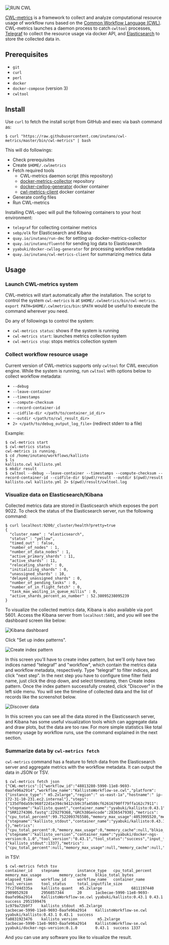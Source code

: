 ![RUN CWL](images/run-cwl2.png)

[CWL-metrics](https://github.com/inutano/cwl-metrics) is a framework to collect and analyze computational resource usage of workflow runs based on the [Common Workflow Language (CWL)](https://www.commonwl.org). CWL-metrics launches a daemon process to catch `cwltool` processes, [Telegraf](https://github.com/influxdata/telegraf) to collect the resource usage via docker API, and [Elasticsearch](https://github.com/elastic/elasticsearch) to store the collected data in.

## Prerequisites

- `git`
- `curl`
- `perl`
- `docker`
- `docker-compose` (version 3)
- `cwltool`

## Install

Use `curl` to fetch the install script from GitHub and exec via bash command as:

```
$ curl "https://raw.githubusercontent.com/inutano/cwl-metrics/master/bin/cwl-metrics" | bash
```

This will do followings:

- Check prerequisites
- Create `$HOME/.cwlmetrics`
- Fetch required tools
  - CWL-metrics daemon script (this repository)
  - [docker-metrics-collector](https://github.com/inutano/docker-metrics-collector) repository
  - [docker-cwllog-generator](https://github.com/inutano/docker-cwllog-generator) docker container
  - [cwl-metrics-client](https://github.com/inutano/cwl-metrics-client) docker container
- Generate config files
- Run CWL-metrics

Installing CWL-spec will pull the following containers to your host environment:

- `telegraf` for collecting container metrics
- `sebp/elk` for Elasticsearch and Kibana
- `quay.io/inutano/run-dmc` for setting up docker-metrics-collector
- `quay.io/inutano/fluentd` for sending log data to Elasticsearch
- `yyabuki/docker-cwllog-generator` for processing workflow metadata
- `quay.io/inutano/cwl-metrics-client` for summarizing metrics data

## Usage

### Launch CWL-metrics system

CWL-metrics will start automatically after the installation. The script to control the system `cwl-metrics` is at `$HOME/.cwlmetrics/bin/cwl-metrics`. `export PATH=$HOME/.cwlmetrics/bin:$PATH` would be useful to execute the command wherever you need.

Do any of followings to control the system:

- `cwl-metrics status`: shows if the system is running
- `cwl-metrics start`: launches metrics collection system
- `cwl-metrics stop`: stops metrics collection system

### Collect workflow resource usage

Current version of CWL-metrics supports only `cwltool` for CWL execution engine. While the system is running, run `cwltool` with options below to collect workflow metadata:

- `--debug`
- `--leave-container`
- `--timestamps`
- `--compute-checksum`
- `--record-container-id`
- `--cidfile-dir </path/to/container_id_dir>`
- `--outdir </path/to/cwl_result_dir>`
- `2> </path/to/debug_output_log_file>` (redirect stderr to a file)

Example:

```
$ cwl-metrics start
$ cwl-metrics status
cwl-metrics is running.
$ cd /home/inutano/workflows/kallisto
$ ls
kallisto.cwl kallisto.yml
$ mkdir result
$ cwltool --debug --leave-container --timestamps --compute-checksum --record-container-id --cidfile-dir $(pwd)/result --outdir $(pwd)/result kallisto.cwl kallisto.yml 2> $(pwd)/result/cwltool.log
```

### Visualize data on Elasticsearch/Kibana

Collected metrics data are stored in Elasticsearch which exposes the port 9022. To check the status of the Elasticsearch server, run the following command:

```
$ curl localhost:9200/_cluster/health?pretty=true
{
  "cluster_name" : "elasticsearch",
  "status" : "yellow",
  "timed_out" : false,
  "number_of_nodes" : 1,
  "number_of_data_nodes" : 1,
  "active_primary_shards" : 11,
  "active_shards" : 11,
  "relocating_shards" : 0,
  "initializing_shards" : 0,
  "unassigned_shards" : 10,
  "delayed_unassigned_shards" : 0,
  "number_of_pending_tasks" : 0,
  "number_of_in_flight_fetch" : 0,
  "task_max_waiting_in_queue_millis" : 0,
  "active_shards_percent_as_number" : 52.38095238095239
}
```

To visualize the collected metrics data, Kibana is also available via port 5601. Access the Kibana server from `localhost:5601`, and you will see the dashboard screen like below:

![Kibana dashboard](images/kibana01.png)

Click "Set up index patterns".

![Create index pattern](images/kibana02.png)

In this screen you'll have to create index pattern, but we'll only have two indices named "telegraf" and "workflow", which contain the metrics data and workflow metadata, respectively. Type "telegraf" to filter indices, and click "next step". In the next step you have to configure time filter field name, just click the drop down, and select timestamp, then Create index pattern. Once the index pattern successfully created, click "Discover" in the left side menu. You will see the timeline of collected data and the list of records like the screenshot below.

![Discover data](images/kibana03.png)

In this screen you can see all the data stored in the Elasticsearch server, and Kibana has some useful visualization tools which can aggregate data and draw plots, but the data are too raw. For more simple statistics like total memory usage by workflow runs, use the command explained in the next section.

### Summarize data by `cwl-metrics fetch`

`cwl-metrics` command has a feature to fetch data from the Elasticsearch server and aggregate metrics with the workflow metadata. It can output the data in JSON or TSV.

```
$ cwl-metrics fetch json
{"CWL-metrics":[{"workflow_id":"48813280-5990-11e8-9693-0aafe96a2914","workflow_name":"KallistoWorkflow-se.cwl","platform":{"instance_type":" m5.2xlarge","region":" us-east-1a","hostname":" ip-172-31-10-231.ec2.internal"},"steps":{"135df0da59c968f22d1e394c9412cb9c3fa4580cf62616790ff79ffa162c7911":{"stepname":"kallisto_quant","container_name":"yyabuki/kallisto:0.43.1","tool_version":"0.43.1","tool_status":"success","input_files":{"SRR1274306.fastq":229279368,"GRCh38Gencode":2836547930},"metrics":{"cpu_total_percent":99.7522093765586,"memory_max_usage":4053995520,"memory_cache":152821760,"blkio_total_bytes":51630080,"elapsed_time":40}},"e4796affa915d74f05d2094c410fcfcd0771e51fba9e7712be26a5b124393a94":{"stepname":"kallisto_stdout","container_name":"yyabuki/kallisto:0.43.1","tool_version":"0.43.1","tool_status":"success","input_files":{},"metrics":{"cpu_total_percent":0,"memory_max_usage":0,"memory_cache":null,"blkio_total_bytes":null,"elapsed_time":0}},"1caaaf7b5be68affbec2f4df1a95fcc534431c93fb8b56164affa59c7ae47871":{"stepname":"kallisto_version","container_name":"yyabuki/docker-ngs-version:0.1.0","tool_version":"0.43.1","tool_status":"success","input_files":{"kallisto_stdout":1337},"metrics":{"cpu_total_percent":null,"memory_max_usage":null,"memory_cache":null,"blkio_total_bytes":null,"elapsed_time":null}}}}]}
```

in TSV:

```
$ cwl-metrics fetch tsv
container_id    stepname        instance_type   cpu_total_percent       memory_max_usage        memory_cache    blkio_total_bytes       elapsed_time    workflow_id     workflow_name   container_name  tool_version    tool_status     total_inputfile_size
7fc27d4d335a    kallisto_quant   m5.2xlarge             6811197440      2909052928      2956857344      20      1acbecae-5990-11e8-9693-0aafe96a2914    KallistoWorkflow-se.cwl yyabuki/kallisto:0.43.1 0.43.1  success 2951599476
1c979a72b9f7    kallisto_stdout  m5.2xlarge                                             1acbecae-5990-11e8-9693-0aafe96a2914    KallistoWorkflow-se.cwl yyabuki/kallisto:0.43.1 0.43.1  success
fa0831923476    kallisto_version         m5.2xlarge                                             1acbecae-5990-11e8-9693-0aafe96a2914    KallistoWorkflow-se.cwl yyabuki/docker-ngs-version:0.1.0        0.43.1  success 1337
```

And you can use any software you like to visualize the result.
